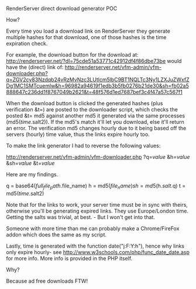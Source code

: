RenderServer direct download generator POC

How?

Every time you load a download link on RenderServer they generate multiple hashes for that download, one of those hashes is the time expiration check.

For example, the download button for the download at: http://renderserver.net/?dl=75cde51a53771c42912df4f86dbe73be 
would have the (direct) link of: http://renderserver.net/vfm-admin/vfm-downloader.php?q=ZGV2cy83Nzdqb24vRzMvNzc3LUtlcm5lbC9BT1NQLTc3Ny1LZXJuZWxfZDg1MC1SMTcuemlw&h=96982a94619f1edb3b5fb0276b21de30&sh=fb02a5888647c236dd1f8767049b2621&t=48f576d1ed7687bef3c4f47a57c567f1

When the download button is clicked the generated hashes (plus verification &t=) are posted to the downloader script, which checks the posted &t= md5 against another md5 it generated via the same processes (md5($time.$salt2)). If the md5's match it'll let you download, else it'll return an error. The verification md5 changes hourly due to it being based off the servers (hourly) time value, thus the links expire hourly too.


To make the link generator I had to reverse the following values:

http://renderserver.net/vfm-admin/vfm-downloader.php
?q=*value*
&h=*value*
&sh=*value*
&t=*value*


Here are my findings. 

q = base64($full_file_path.$file_name)
h = md5($file_name)
sh = md5($h.$salt.$q)
t = md5($time.$salt2)

Note that for the links to work, your server time must be in sync with theirs, otherwise you'll be generating expired links. They use Europe/London time.
Getting the salts was trivial, at best. - But I won't get into that. 

Someone with more time than me can probably make a Chrome/FireFox addon which does the same as my script.

Lastly, time is generated with the function date("j:F:Y:h"), hence why links only expire hourly- see http://www.w3schools.com/php/func_date_date.asp for more info.
More info is provided in the PHP itself.

Why?

Because ad free downloads FTW!
